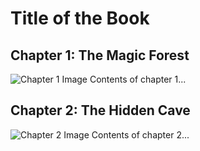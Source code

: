 # Title of the Book

## Chapter 1: The Magic Forest
![Chapter 1 Image](LOCAL_PATH_TO_IMAGE)
Contents of chapter 1...

## Chapter 2: The Hidden Cave
![Chapter 2 Image](LOCAL_PATH_TO_IMAGE)
Contents of chapter 2...